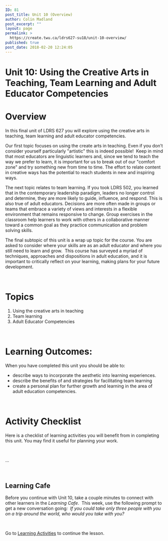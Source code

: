 ```yaml
---
ID: 81
post_title: Unit 10 (Overview)
author: Colin Madland
post_excerpt: ""
layout: page
permalink: >
  https://create.twu.ca/ldrs627-su18/unit-10-overview/
published: true
post_date: 2018-02-20 12:24:05
---
```

<h1>Unit 10: Using the Creative Arts in Teaching, Team Learning and Adult Educator Competencies</h1>
<h1>Overview</h1>
In this final unit of LDRS 627 you will explore using the creative arts in teaching, team learning and adult educator competencies.

Our first topic focuses on using the create arts in teaching. Even if you don’t consider yourself particularly "artistic" this is indeed possible!  Keep in mind that most educators are linguistic learners and, since we tend to teach the way we prefer to learn, it is important for us to break out of our "comfort zone" and try something new from time to time. The effort to relate content in creative ways has the potential to reach students in new and inspiring ways.

The next topic relates to team learning. If you took LDRS 502, you learned that in the contemporary leadership paradigm, leaders no longer control and determine, they are more likely to guide, influence, and respond. This is also true of adult educators. Decisions are more often made in groups or teams that embrace a variety of views and interests in a flexible environment that remains responsive to change. Group exercises in the classroom help learners to work with others in a collaborative manner toward a common goal as they practice communication and problem solving skills.

The final subtopic of this unit is a wrap up topic for the course. You are asked to consider where your skills are as an adult educator and where you still need to learn and grow.  This course has surveyed a myriad of techniques, approaches and dispositions in adult education, and it is important to critically reflect on your learning, making plans for your future development.

&nbsp;
<h1>Topics</h1>
<ol>
 	<li>Using the creative arts in teaching</li>
 	<li>Team learning</li>
 	<li>Adult Educator Competencies</li>
</ol>
<strong> </strong>
<h1>Learning Outcomes:</h1>
When you have completed this unit you should be able to:
<ul>
 	<li>describe ways to incorporate the aesthetic into learning experiences.</li>
 	<li>describe the benefits of and strategies for facilitating team learning</li>
 	<li>create a personal plan for further growth and learning in the area of adult education competencies.</li>
</ul>
&nbsp;
<h1>Activity Checklist</h1>
Here is a checklist of learning activities you will benefit from in completing this unit. You may find it useful for planning your work.

&nbsp;

...

&nbsp;
<h2><strong>Learning Cafe </strong></h2>
Before you continue with Unit 10, take a couple minutes to connect with other learners in the <em>Learning Cafe</em>.  This week, use the following prompt to get a new conversation going<em>:  If you could take only three people with you on a trip around the world, who would you take with you?</em>

&nbsp;

Go to <a href="https://create.twu.ca/ldrs627-su18/unit-10-learning-activities/">Learning Activities</a> to continue the lesson.
